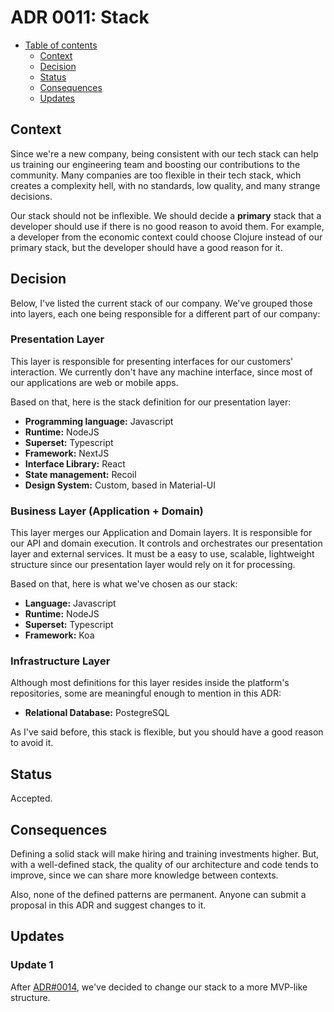 # ADR 0011: Stack

* [Table of contents](#)
  * [Context](#context)
  * [Decision](#decision)
  * [Status](#status)
  * [Consequences](#consequences)
  * [Updates](#updates)

## Context

Since we're a new company, being consistent with our tech stack can help us training our engineering team and boosting our contributions to the community. Many companies are too flexible in their tech stack, which creates a complexity hell, with no standards, low quality, and many strange decisions.

Our stack should not be inflexible. We should decide a **primary** stack that a developer should use if there is no good reason to avoid them. For example, a developer from the economic context could choose Clojure instead of our primary stack, but the developer should have a good reason for it.

## Decision

Below, I've listed the current stack of our company. We've grouped those into layers, each one being responsible for a different part of our company:

### Presentation Layer

This layer is responsible for presenting interfaces for our customers' interaction. We currently don't have any machine interface, since most of our applications are web or mobile apps.

Based on that, here is the stack definition for our presentation layer:

* **Programming language:** Javascript
* **Runtime:** NodeJS
* **Superset:** Typescript
* **Framework:** NextJS
* **Interface Library:** React
* **State management:** Recoil
* **Design System:** Custom, based in Material-UI

### Business Layer (Application + Domain)

This layer merges our Application and Domain layers. It is responsible for our API and domain execution. It controls and orchestrates our presentation layer and external services. It must be a easy to use, scalable, lightweight structure since our presentation layer would rely on it for processing.

Based on that, here is what we've chosen as our stack:

* **Language:** Javascript
* **Runtime:** NodeJS
* **Superset:** Typescript
* **Framework:** Koa

### Infrastructure Layer

Although most definitions for this layer resides inside the platform's repositories, some are meaningful enough to mention in this ADR:

* **Relational Database:** PostegreSQL

As I've said before, this stack is flexible, but you should have a good reason to avoid it.

## Status

Accepted.

## Consequences

Defining a solid stack will make hiring and training investments higher. But, with a well-defined stack, the quality of our architecture and code tends to improve, since we can share more knowledge between contexts.

Also, none of the defined patterns are permanent. Anyone can submit a proposal in this ADR and suggest changes to it.

## Updates

### Update 1

After [ADR#0014](0014-reducing-initial-complexity.md), we've decided to change our stack to a more MVP-like structure.
